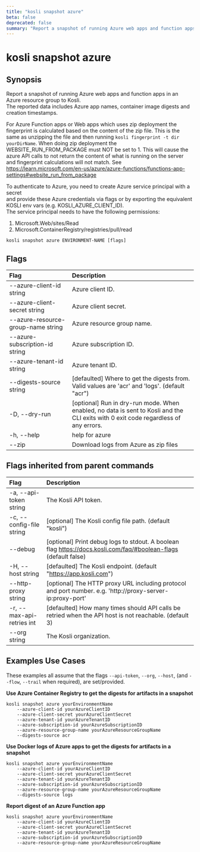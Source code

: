 ```yaml
---
title: "kosli snapshot azure"
beta: false
deprecated: false
summary: "Report a snapshot of running Azure web apps and function apps in an Azure resource group to Kosli.  "
---
```


# kosli snapshot azure

## Synopsis

Report a snapshot of running Azure web apps and function apps in an Azure resource group to Kosli.  
The reported data includes Azure app names, container image digests and creation timestamps.

For Azure Function apps or Web apps which uses zip deployment the fingerprint is calculated based on the
content of the zip file. This is the same as unzipping the file and then running `kosli fingerprint -t dir yourDirName`.
When doing zip deployment the WEBSITE_RUN_FROM_PACKAGE must NOT be set to 1. This will cause the azure
API calls to not return the content of what is running on the server and fingerprint calculations
will not match. See 
https://learn.microsoft.com/en-us/azure/azure-functions/functions-app-settings#website_run_from_package

To authenticate to Azure, you need to create Azure service principal with a secret  
and provide these Azure credentials via flags or by exporting the equivalent KOSLI env vars (e.g. KOSLI_AZURE_CLIENT_ID).  
The service principal needs to have the following permissions:  
  1) Microsoft.Web/sites/Read  
  2) Microsoft.ContainerRegistry/registries/pull/read  

	

```shell
kosli snapshot azure ENVIRONMENT-NAME [flags]
```

## Flags
| Flag | Description |
| :--- | :--- |
|        --azure-client-id string  |  Azure client ID.  |
|        --azure-client-secret string  |  Azure client secret.  |
|        --azure-resource-group-name string  |  Azure resource group name.  |
|        --azure-subscription-id string  |  Azure subscription ID.  |
|        --azure-tenant-id string  |  Azure tenant ID.  |
|        --digests-source string  |  [defaulted] Where to get the digests from. Valid values are 'acr' and 'logs'. (default "acr")  |
|    -D, --dry-run  |  [optional] Run in dry-run mode. When enabled, no data is sent to Kosli and the CLI exits with 0 exit code regardless of any errors.  |
|    -h, --help  |  help for azure  |
|        --zip  |  Download logs from Azure as zip files  |


## Flags inherited from parent commands
| Flag | Description |
| :--- | :--- |
|    -a, --api-token string  |  The Kosli API token.  |
|    -c, --config-file string  |  [optional] The Kosli config file path. (default "kosli")  |
|        --debug  |  [optional] Print debug logs to stdout. A boolean flag https://docs.kosli.com/faq/#boolean-flags (default false)  |
|    -H, --host string  |  [defaulted] The Kosli endpoint. (default "https://app.kosli.com")  |
|        --http-proxy string  |  [optional] The HTTP proxy URL including protocol and port number. e.g. 'http://proxy-server-ip:proxy-port'  |
|    -r, --max-api-retries int  |  [defaulted] How many times should API calls be retried when the API host is not reachable. (default 3)  |
|        --org string  |  The Kosli organization.  |


## Examples Use Cases

These examples all assume that the flags  `--api-token`, `--org`, `--host`, (and `--flow`, `--trail` when required), are set/provided. 

**Use Azure Container Registry to get the digests for artifacts in a snapshot**

```shell
kosli snapshot azure yourEnvironmentName 
	--azure-client-id yourAzureClientID 
	--azure-client-secret yourAzureClientSecret 
	--azure-tenant-id yourAzureTenantID 
	--azure-subscription-id yourAzureSubscriptionID 
	--azure-resource-group-name yourAzureResourceGroupName 
	--digests-source acr 

```

**Use Docker logs of Azure apps to get the digests for artifacts in a snapshot**

```shell
kosli snapshot azure yourEnvironmentName 
	--azure-client-id yourAzureClientID 
	--azure-client-secret yourAzureClientSecret 
	--azure-tenant-id yourAzureTenantID 
	--azure-subscription-id yourAzureSubscriptionID 
	--azure-resource-group-name yourAzureResourceGroupName 
	--digests-source logs 

```

**Report digest of an Azure Function app**

```shell
kosli snapshot azure yourEnvironmentName 
	--azure-client-id yourAzureClientID 
	--azure-client-secret yourAzureClientSecret 
	--azure-tenant-id yourAzureTenantID 
	--azure-subscription-id yourAzureSubscriptionID 
	--azure-resource-group-name yourAzureResourceGroupName 
```

